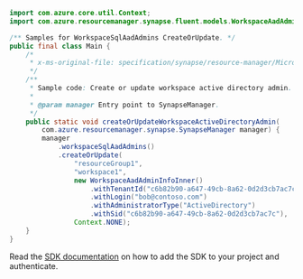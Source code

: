 ```java
import com.azure.core.util.Context;
import com.azure.resourcemanager.synapse.fluent.models.WorkspaceAadAdminInfoInner;

/** Samples for WorkspaceSqlAadAdmins CreateOrUpdate. */
public final class Main {
    /*
     * x-ms-original-file: specification/synapse/resource-manager/Microsoft.Synapse/stable/2021-06-01/examples/CreateOrUpdateWorkspaceAadAdmin.json
     */
    /**
     * Sample code: Create or update workspace active directory admin.
     *
     * @param manager Entry point to SynapseManager.
     */
    public static void createOrUpdateWorkspaceActiveDirectoryAdmin(
        com.azure.resourcemanager.synapse.SynapseManager manager) {
        manager
            .workspaceSqlAadAdmins()
            .createOrUpdate(
                "resourceGroup1",
                "workspace1",
                new WorkspaceAadAdminInfoInner()
                    .withTenantId("c6b82b90-a647-49cb-8a62-0d2d3cb7ac7c")
                    .withLogin("bob@contoso.com")
                    .withAdministratorType("ActiveDirectory")
                    .withSid("c6b82b90-a647-49cb-8a62-0d2d3cb7ac7c"),
                Context.NONE);
    }
}
```

Read the [SDK documentation](https://github.com/Azure/azure-sdk-for-java/blob/azure-resourcemanager-synapse_1.0.0-beta.6/sdk/synapse/azure-resourcemanager-synapse/README.md) on how to add the SDK to your project and authenticate.
